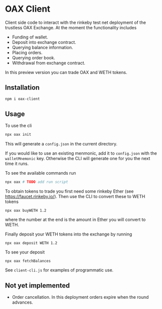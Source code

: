 # OAX Client

Client side code to interact with the rinkeby test net deployment of the
trustless OAX Exchange. At the moment the functionality includes

- Funding of wallet.
- Deposit into exchange contract.
- Querying balance information.
- Placing orders.
- Querying order book.
- Withdrawal from exchange contract.

In this preview version you can trade OAX and WETH tokens.

## Installation

```bash
npm i oax-client
```

## Usage
To use the cli
```bash
npx oax init
```
This will generate a `config.json` in the current directory.

If you would like to use an existing menmonic, add it to `config.json` with the
`walletMnemonic` key. Otherwise the CLI will generate one for you the next time
it runs.

To see the available commands run
```bash
npx oax # TODO add run script
```
To obtain tokens to trade you first need some rinkeby Ether (see
https://faucet.rinkeby.io/). Then use the CLI to convert these to WETH tokens
```
npx oax buyWETH 1.2
```
where the number at the end is the amount in Ether you will convert to WETH.

Finally deposit your WETH tokens into the exchange by running
```
npx oax deposit WETH 1.2
```
To see your deposit
```
npx oax fetchBalances
```

See `client-cli.js` for examples of programmatic use.

## Not yet implemented

- Order cancellation. In this deployment orders expire when the round advances.

